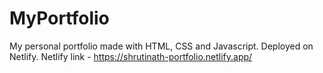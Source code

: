 # MyPortfolio

My personal portfolio made with HTML, CSS and Javascript. Deployed on Netlify.
Netlify link - https://shrutinath-portfolio.netlify.app/
